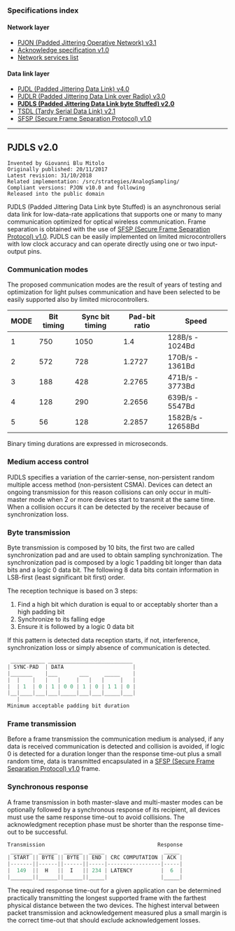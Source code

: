 ### Specifications index

#### Network layer
- [PJON (Padded Jittering Operative Network) v3.1](/specification/PJON-protocol-specification-v3.1.md)
- [Acknowledge specification v1.0](/specification/PJON-protocol-acknowledge-specification-v1.0.md)
- [Network services list](/specification/PJON-network-services-list.md)
#### Data link layer
- [PJDL (Padded Jittering Data Link) v4.0](/src/strategies/SoftwareBitBang/specification/PJDL-specification-v4.0.md)
- [PJDLR (Padded Jittering Data Link over Radio) v3.0](/src/strategies/OverSampling/specification/PJDLR-specification-v3.0.md)
- **[PJDLS (Padded Jittering Data Link byte Stuffed) v2.0](/src/strategies/AnalogSampling/specification/PJDLS-specification-v2.0.md)**
- [TSDL (Tardy Serial Data Link) v2.1](/src/strategies/ThroughSerial/specification/TSDL-specification-v2.1.md)
- [SFSP (Secure Frame Separation Protocol) v1.0](/specification/SFSP-frame-separation-specification-v1.0.md)

---

## PJDLS v2.0
```
Invented by Giovanni Blu Mitolo
Originally published: 20/11/2017
Latest revision: 31/10/2018
Related implementation: /src/strategies/AnalogSampling/
Compliant versions: PJON v10.0 and following
Released into the public domain
```

PJDLS (Padded Jittering Data Link byte Stuffed) is an asynchronous serial data link for low-data-rate applications that supports one or many to many communication optimized for optical wireless communication. Frame separation is obtained with the use of [SFSP (Secure Frame Separation Protocol) v1.0](/specification/SFSP-frame-separation-specification-v1.0.md). PJDLS can be easily implemented on limited microcontrollers with low clock accuracy and can operate directly using one or two input-output pins.

### Communication modes
The proposed communication modes are the result of years of testing and optimization for light pulses communication and have been selected to be easily supported also by limited microcontrollers.  

| MODE | Bit timing | Sync bit timing | Pad-bit ratio | Speed               |
| ---- | ---------- | --------------- | ------------- | ------------------- |
| 1    | 750        | 1050            | 1.4           | 128B/s  -  1024Bd   |
| 2    | 572        | 728             | 1.2727        | 170B/s  -  1361Bd   |
| 3    | 188        | 428             | 2.2765        | 471B/s  -  3773Bd   |
| 4    | 128        | 290             | 2.2656        | 639B/s  -  5547Bd   |
| 5    | 56         | 128             | 2.2857        | 1582B/s - 12658Bd   |

Binary timing durations are expressed in microseconds.

### Medium access control
PJDLS specifies a variation of the carrier-sense, non-persistent random multiple access method (non-persistent CSMA). Devices can detect an ongoing transmission for this reason collisions can only occur in multi-master mode when 2 or more devices start to transmit at the same time. When a collision occurs it can be detected by the receiver because of synchronization loss.

### Byte transmission
Byte transmission is composed by 10 bits, the first two are called synchronization pad and are used to obtain sampling synchronization. The synchronization pad is composed by a logic 1 padding bit longer than data bits and a logic 0 data bit. The following 8 data bits contain information in LSB-first (least significant bit first) order.

The reception technique is based on 3 steps:
1. Find a high bit which duration is equal to or acceptably shorter than a high padding bit
2. Synchronize to its falling edge
3. Ensure it is followed by a logic 0 data bit

If this pattern is detected data reception starts, if not, interference, synchronization loss or simply absence of communication is detected.
```cpp  
 ___________ ___________________________
| SYNC-PAD  | DATA                      |
|_______    |___       ___     _____    |
|  |    |   |   |     |   |   |     |   |
|  | 1  | 0 | 1 | 0 0 | 1 | 0 | 1 1 | 0 |
|__|____|___|___|_____|___|___|_____|___|
   |
Minimum acceptable padding bit duration
```

### Frame transmission
Before a frame transmission the communication medium is analysed, if any data is received communication is detected and collision is avoided, if logic 0 is detected for a duration longer than the response time-out plus a small random time, data is transmitted encapsulated in a [SFSP (Secure Frame Separation Protocol) v1.0](/specification/SFSP-frame-separation-specification-v1.0.md) frame.

### Synchronous response
A frame transmission in both master-slave and multi-master modes can be optionally followed by a synchronous response of its recipient, all devices must use the same response time-out to avoid collisions. The acknowledgment reception phase must be shorter than the response time-out to be successful.

```cpp  
Transmission                                    Response
 _______  ______  ______  _____                   _____
| START || BYTE || BYTE || END | CRC COMPUTATION | ACK |
|-------||------||------||-----|-----------------|-----|
|  149  ||  H   ||  I   || 234 | LATENCY         |  6  |
|_______||______||______||_____|                 |_____|
```
The required response time-out for a given application can be determined practically transmitting the longest supported frame with the farthest physical distance between the two devices. The highest interval between packet transmission and acknowledgement measured plus a small margin is the correct time-out that should exclude acknowledgement losses.
